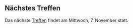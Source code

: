 ## Nächstes Treffen
Das nächste [Treffen](/Treffen/Termine/11_2018/) findet am Mittwoch, 7. November statt.   


